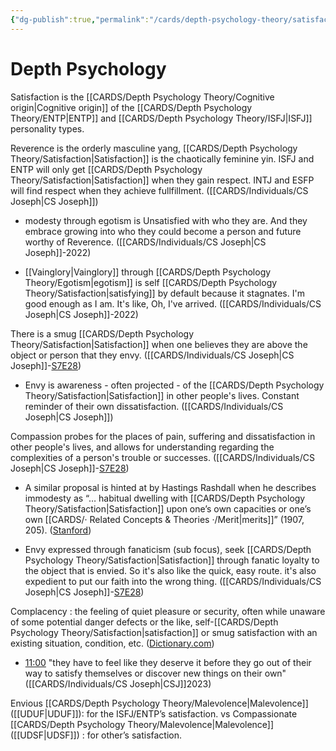 ```yaml
---
{"dg-publish":true,"permalink":"/cards/depth-psychology-theory/satisfaction/","created":"2022-12-31T17:40:38.411+01:00","updated":"2023-04-25T19:17:01.606+02:00"}
---
```



# Depth Psychology

Satisfaction is the [[CARDS/Depth Psychology Theory/Cognitive origin\|Cognitive origin]] of the [[CARDS/Depth Psychology Theory/ENTP\|ENTP]] and [[CARDS/Depth Psychology Theory/ISFJ\|ISFJ]] personality types. 


<div class="transclusion internal-embed is-loaded"><div class="markdown-embed">



Reverence is the orderly masculine yang, [[CARDS/Depth Psychology Theory/Satisfaction\|Satisfaction]] is the chaotically feminine yin. ISFJ and ENTP will only get [[CARDS/Depth Psychology Theory/Satisfaction\|Satisfaction]] when they gain respect. INTJ and ESFP will find respect when they achieve fullfillment. ([[CARDS/Individuals/CS Joseph\|CS Joseph]]) 

</div></div>


<div class="transclusion internal-embed is-loaded"><div class="markdown-embed">



- modesty through egotism is Unsatisfied with who they are. And they embrace growing into who they could become a person and future worthy of Reverence. ([[CARDS/Individuals/CS Joseph\|CS Joseph]]-2022) 

</div></div>


<div class="transclusion internal-embed is-loaded"><div class="markdown-embed">



- [[Vainglory\|Vainglory]] through [[CARDS/Depth Psychology Theory/Egotism\|egotism]] is self [[CARDS/Depth Psychology Theory/Satisfaction\|satisfying]] by default because it stagnates. I'm good enough as I am. It's like, Oh, I've arrived.  ([[CARDS/Individuals/CS Joseph\|CS Joseph]]-2022)
   

</div></div>


<div class="transclusion internal-embed is-loaded"><div class="markdown-embed">



There is a smug [[CARDS/Depth Psychology Theory/Satisfaction\|Satisfaction]] when one believes they are above the object or person that they envy. ([[CARDS/Individuals/CS Joseph\|CS Joseph]]-[S7E28](https://offers.csjoseph.life/portal)) 

</div></div>


<div class="transclusion internal-embed is-loaded"><div class="markdown-embed">



- Envy is awareness - often projected - of the [[CARDS/Depth Psychology Theory/Satisfaction\|Satisfaction]] in other people's lives. Constant reminder of their own dissatisfaction. ([[CARDS/Individuals/CS Joseph\|CS Joseph]])  

</div></div>


<div class="transclusion internal-embed is-loaded"><div class="markdown-embed">



Compassion probes for the places of pain, suffering and dissatisfaction in other people's lives, and allows for understanding regarding the complexities of a person's trouble or successes. ([[CARDS/Individuals/CS Joseph\|CS Joseph]]-[S7E28](https://offers.csjoseph.life/portal)) 

</div></div>



<div class="transclusion internal-embed is-loaded"><div class="markdown-embed">



- A similar proposal is hinted at by Hastings Rashdall when he describes immodesty as “… habitual dwelling with [[CARDS/Depth Psychology Theory/Satisfaction\|Satisfaction]] upon one’s own capacities or one’s own [[CARDS/· Related Concepts & Theories ·/Merit\|merits]]” (1907, 205). ([Stanford](https://plato.stanford.edu/entries/modesty-humility/)) 

</div></div>


<div class="transclusion internal-embed is-loaded"><div class="markdown-embed">



- Envy expressed through fanaticism (sub focus), seek [[CARDS/Depth Psychology Theory/Satisfaction\|Satisfaction]] through fanatic loyalty to the object that is envied. So it's also like the quick, easy route. it's also expedient to put our faith into the wrong thing. ([[CARDS/Individuals/CS Joseph\|CS Joseph]]-[S7E28](https://offers.csjoseph.life/portal)) 

</div></div>


<div class="transclusion internal-embed is-loaded"><div class="markdown-embed">



Complacency : the feeling of quiet pleasure or security, often while unaware of some potential danger defects or the like, self-[[CARDS/Depth Psychology Theory/Satisfaction\|satisfaction]] or smug satisfaction with an existing situation, condition, etc. ([Dictionary.com](https://www.dictionary.com/browse/complacency)) 

</div></div>


<div class="transclusion internal-embed is-loaded"><div class="markdown-embed">



- [11:00](https://www.youtube.com/watch?v=keNewFwXxM8&t=660s) "they have to feel like they deserve it before they go out of their way to satisfy themselves or discover new things on their own" ([[CARDS/Individuals/CS Joseph\|CSJ]]2023) 

</div></div>


Envious [[CARDS/Depth Psychology Theory/Malevolence\|Malevolence]] ([[UDUF\|UDUF]]): for the ISFJ/ENTP’s satisfaction. 
vs 
Compassionate [[CARDS/Depth Psychology Theory/Malevolence\|Malevolence]] ([[UDSF\|UDSF]]) : for other’s satisfaction. 

